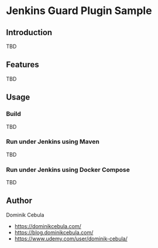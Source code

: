 # Jenkins Guard Plugin Sample

## Introduction

TBD

## Features

TBD

## Usage

### Build

TBD

### Run under Jenkins using Maven

TBD

### Run under Jenkins using Docker Compose

TBD

## Author

Dominik Cebula

* https://dominikcebula.com/
* https://blog.dominikcebula.com/
* https://www.udemy.com/user/dominik-cebula/

